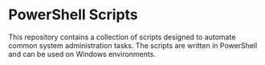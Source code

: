 # PowerShell Scripts
This repository contains a collection of scripts designed to automate common system administration tasks. The scripts are written in PowerShell and can be used on Windows environments.
